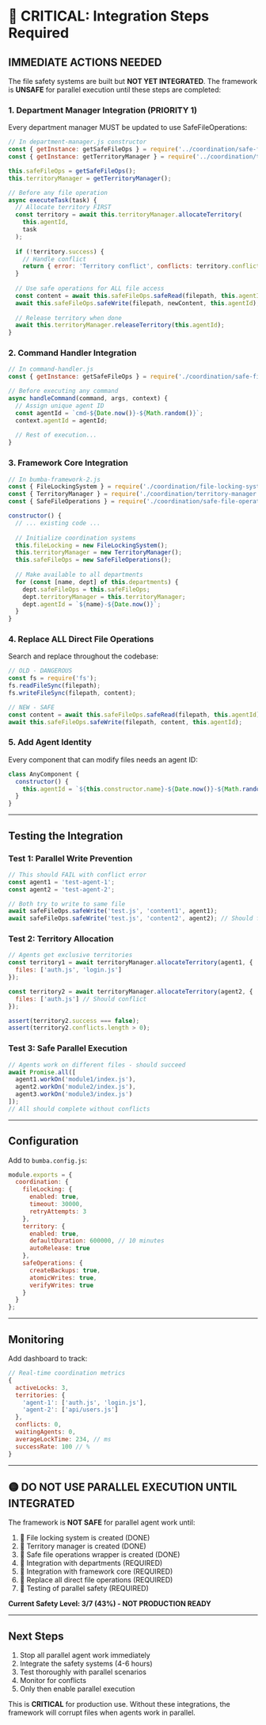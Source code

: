 # 🔴 CRITICAL: Integration Steps Required

## IMMEDIATE ACTIONS NEEDED

The file safety systems are built but **NOT YET INTEGRATED**. The framework is **UNSAFE** for parallel execution until these steps are completed:

### 1. Department Manager Integration (PRIORITY 1)

Every department manager MUST be updated to use SafeFileOperations:

```javascript
// In department-manager.js constructor
const { getInstance: getSafeFileOps } = require('../coordination/safe-file-operations');
const { getInstance: getTerritoryManager } = require('../coordination/territory-manager');

this.safeFileOps = getSafeFileOps();
this.territoryManager = getTerritoryManager();

// Before any file operation
async executeTask(task) {
  // Allocate territory FIRST
  const territory = await this.territoryManager.allocateTerritory(
    this.agentId, 
    task
  );
  
  if (!territory.success) {
    // Handle conflict
    return { error: 'Territory conflict', conflicts: territory.conflicts };
  }
  
  // Use safe operations for ALL file access
  const content = await this.safeFileOps.safeRead(filepath, this.agentId);
  await this.safeFileOps.safeWrite(filepath, newContent, this.agentId);
  
  // Release territory when done
  await this.territoryManager.releaseTerritory(this.agentId);
}
```

### 2. Command Handler Integration

```javascript
// In command-handler.js
const { getInstance: getSafeFileOps } = require('./coordination/safe-file-operations');

// Before executing any command
async handleCommand(command, args, context) {
  // Assign unique agent ID
  const agentId = `cmd-${Date.now()}-${Math.random()}`;
  context.agentId = agentId;
  
  // Rest of execution...
}
```

### 3. Framework Core Integration

```javascript
// In bumba-framework-2.js
const { FileLockingSystem } = require('./coordination/file-locking-system');
const { TerritoryManager } = require('./coordination/territory-manager');
const { SafeFileOperations } = require('./coordination/safe-file-operations');

constructor() {
  // ... existing code ...
  
  // Initialize coordination systems
  this.fileLocking = new FileLockingSystem();
  this.territoryManager = new TerritoryManager();
  this.safeFileOps = new SafeFileOperations();
  
  // Make available to all departments
  for (const [name, dept] of this.departments) {
    dept.safeFileOps = this.safeFileOps;
    dept.territoryManager = this.territoryManager;
    dept.agentId = `${name}-${Date.now()}`;
  }
}
```

### 4. Replace ALL Direct File Operations

Search and replace throughout the codebase:

```javascript
// OLD - DANGEROUS
const fs = require('fs');
fs.readFileSync(filepath);
fs.writeFileSync(filepath, content);

// NEW - SAFE
const content = await this.safeFileOps.safeRead(filepath, this.agentId);
await this.safeFileOps.safeWrite(filepath, content, this.agentId);
```

### 5. Add Agent Identity

Every component that can modify files needs an agent ID:

```javascript
class AnyComponent {
  constructor() {
    this.agentId = `${this.constructor.name}-${Date.now()}-${Math.random()}`;
  }
}
```

---

## Testing the Integration

### Test 1: Parallel Write Prevention
```javascript
// This should FAIL with conflict error
const agent1 = 'test-agent-1';
const agent2 = 'test-agent-2';

// Both try to write to same file
await safeFileOps.safeWrite('test.js', 'content1', agent1);
await safeFileOps.safeWrite('test.js', 'content2', agent2); // Should fail or wait
```

### Test 2: Territory Allocation
```javascript
// Agents get exclusive territories
const territory1 = await territoryManager.allocateTerritory(agent1, {
  files: ['auth.js', 'login.js']
});

const territory2 = await territoryManager.allocateTerritory(agent2, {
  files: ['auth.js'] // Should conflict
});

assert(territory2.success === false);
assert(territory2.conflicts.length > 0);
```

### Test 3: Safe Parallel Execution
```javascript
// Agents work on different files - should succeed
await Promise.all([
  agent1.workOn('module1/index.js'),
  agent2.workOn('module2/index.js'),
  agent3.workOn('module3/index.js')
]);
// All should complete without conflicts
```

---

## Configuration

Add to `bumba.config.js`:

```javascript
module.exports = {
  coordination: {
    fileLocking: {
      enabled: true,
      timeout: 30000,
      retryAttempts: 3
    },
    territory: {
      enabled: true,
      defaultDuration: 600000, // 10 minutes
      autoRelease: true
    },
    safeOperations: {
      createBackups: true,
      atomicWrites: true,
      verifyWrites: true
    }
  }
};
```

---

## Monitoring

Add dashboard to track:

```javascript
// Real-time coordination metrics
{
  activeLocks: 3,
  territories: {
    'agent-1': ['auth.js', 'login.js'],
    'agent-2': ['api/users.js']
  },
  conflicts: 0,
  waitingAgents: 0,
  averageLockTime: 234, // ms
  successRate: 100 // %
}
```

---

## 🟡 DO NOT USE PARALLEL EXECUTION UNTIL INTEGRATED

The framework is **NOT SAFE** for parallel agent work until:

1. 🏁 File locking system is created (DONE)
2. 🏁 Territory manager is created (DONE)
3. 🏁 Safe file operations wrapper is created (DONE)
4. 🔴 Integration with departments (REQUIRED)
5. 🔴 Integration with framework core (REQUIRED)
6. 🔴 Replace all direct file operations (REQUIRED)
7. 🔴 Testing of parallel safety (REQUIRED)

**Current Safety Level: 3/7 (43%) - NOT PRODUCTION READY**

---

## Next Steps

1. Stop all parallel agent work immediately
2. Integrate the safety systems (4-6 hours)
3. Test thoroughly with parallel scenarios
4. Monitor for conflicts
5. Only then enable parallel execution

This is **CRITICAL** for production use. Without these integrations, the framework will corrupt files when agents work in parallel.